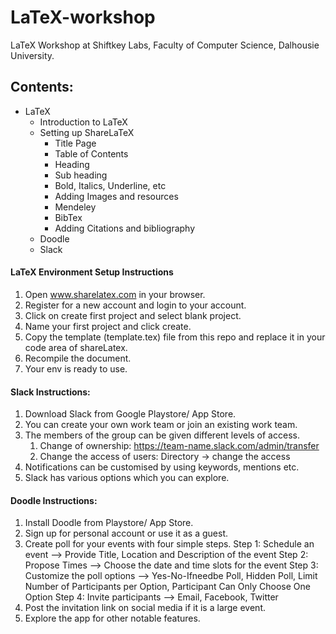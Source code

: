 # LaTeX-workshop
LaTeX Workshop at Shiftkey Labs, Faculty of Computer Science, Dalhousie University. 

## Contents: 
* LaTeX
  * Introduction to LaTeX
  * Setting up ShareLaTeX
    * Title Page
    * Table of Contents
    * Heading
    * Sub heading
    * Bold, Italics, Underline, etc
    * Adding Images and resources
    * Mendeley
    * BibTex
    * Adding Citations and bibliography
   * Doodle
   * Slack
   
#### LaTeX Environment Setup Instructions
1. Open www.sharelatex.com in your browser. 
2. Register for a new account and login to your account. 
3. Click on create first project and select blank project. 
4. Name your first project and click create. 
5. Copy the template (template.tex) file from this repo and replace it in your code area of shareLatex. 
6. Recompile the document. 
7. Your env is ready to use. 



#### Slack Instructions:
1. Download Slack from Google Playstore/ App Store.
2. You can create your own work team or join an existing work team.
3. The members of the group can be given different levels of access. 
    1. Change of ownership:  https://team-name.slack.com/admin/transfer
    2. Change the access of users: Directory -> change the access
4. Notifications can be customised by using keywords, mentions etc.
5. Slack has various options which you can explore.


#### Doodle Instructions:
1. Install Doodle from Playstore/ App Store.
2. Sign up for personal account or use it as a guest.
3. Create poll for your events with four simple steps.
   Step 1: Schedule an event --> Provide Title, Location and Description of the event
   Step 2: Propose Times --> Choose the date and time slots for the event
   Step 3: Customize the poll options --> Yes-No-Ifneedbe Poll, Hidden Poll, Limit Number of Participants per Option,
                                          Participant Can Only Choose One Option
   Step 4: Invite participants --> Email, Facebook, Twitter
4. Post the invitation link on social media if it is a large event.
5. Explore the app for other notable features.
